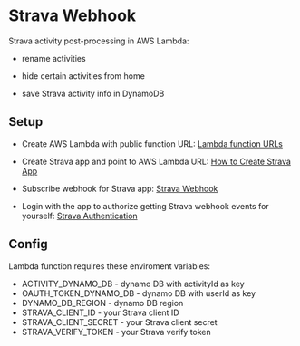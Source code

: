 # Strava Webhook

Strava activity post-processing in AWS Lambda:

- rename activities

- hide certain activities from home

- save Strava activity info in DynamoDB

## Setup

- Create AWS Lambda with public function URL: [Lambda function URLs](https://docs.aws.amazon.com/lambda/latest/dg/lambda-urls.html)

- Create Strava app and point to AWS Lambda URL: [How to Create Strava App](https://developers.strava.com/docs/getting-started/#account)

- Subscribe webhook for Strava app: [Strava Webhook](https://developers.strava.com/docs/webhooks/)

- Login with the app to authorize getting Strava webhook events for yourself: [Strava Authentication](https://developers.strava.com/docs/authentication/)

## Config

Lambda function requires these enviroment variables:

- ACTIVITY_DYNAMO_DB - dynamo DB with activityId as key
- OAUTH_TOKEN_DYNAMO_DB	- dynamo DB with userId as key
- DYNAMO_DB_REGION - dynamo DB region
- STRAVA_CLIENT_ID - your Strava client ID
- STRAVA_CLIENT_SECRET - your Strava client secret
- STRAVA_VERIFY_TOKEN - your Strava verify token